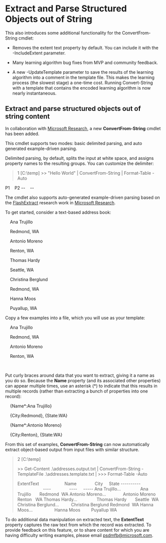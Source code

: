 # Extract and Parse Structured Objects out of String
This also introduces some additional functionality for the ConvertFrom-String cmdlet:

-   Removes the extent text property by default. You can include it with the -IncludeExtent parameter.

-   Many learning algorithm bug fixes from MVP and community feedback.

-   A new -UpdateTemplate parameter to save the results of the learning algorithm into a comment in the template file. This makes the learning process (the slowest stage) a one-time cost. Running Convert-String with a template that contains the encoded learning algorithm is now nearly instantaneous.


Extract and parse structured objects out of string content
----------------------------------------------------------

In collaboration with [Microsoft Research](http://research.microsoft.com/), a new **ConvertFrom-String** cmdlet has been added.

This cmdlet supports two modes: basic delimited parsing, and auto generated example-driven parsing.

Delimited parsing, by default, splits the input at white space, and assigns property names to the resulting groups. You can customize the delimiter:

> 1 \[C:\\temp\]
> &gt;&gt; "Hello World" | ConvertFrom-String | Format-Table -Auto

P1    P2
--    --

The cmdlet also supports auto-generated example-driven parsing based on the [FlashExtract](http://research.microsoft.com/en-us/um/people/sumitg/flashextract.html) research work in [Microsoft Research](http://research.microsoft.com).

To get started, consider a text-based address book:

    Ana Trujillo

    Redmond, WA

    Antonio Moreno

    Renton, WA

    Thomas Hardy

    Seattle, WA

    Christina Berglund

    Redmond, WA

    Hanna Moos

    Puyallup, WA

Copy a few examples into a file, which you will use as your template:

    Ana Trujillo

    Redmond, WA

    Antonio Moreno

    Renton, WA

   

Put curly braces around data that you want to extract, giving it a name as you do so. Because the **Name** property (and its associated other properties) can appear multiple times, use an asterisk (\*) to indicate that this results in multiple records (rather than extracting a bunch of properties into one record):

    {Name\*:Ana Trujillo}

    {City:Redmond}, {State:WA}

    {Name\*:Antonio Moreno}

    {City:Renton}, {State:WA}

From this set of examples, **ConvertFrom-String** can now automatically extract object-based output from input files with similar structure.

> 2 \[C:\\temp\]
>
> &gt;&gt; Get-Content .\\addresses.output.txt | ConvertFrom-String -TemplateFile .\\addresses.template.txt |
> &gt;&gt;&gt; Format-Table -Auto
>
> ExtentText                     Name               City     State
> ----------                     ----               ----     -----
> Ana Trujillo...                Ana Trujillo       Redmond  WA
> Antonio Moreno...              Antonio Moreno     Renton   WA
> Thomas Hardy...                Thomas Hardy       Seattle  WA
> Christina Berglund...          Christina Berglund Redmond  WA
> Hanna Moos...                  Hanna Moos         Puyallup WA

To do additional data manipulation on extracted text, the **ExtentText** property captures the raw text from which the record was extracted. To provide feedback on this feature, or to share content for which you are having difficulty writing examples, please email <psdmfb@microsoft.com>.

